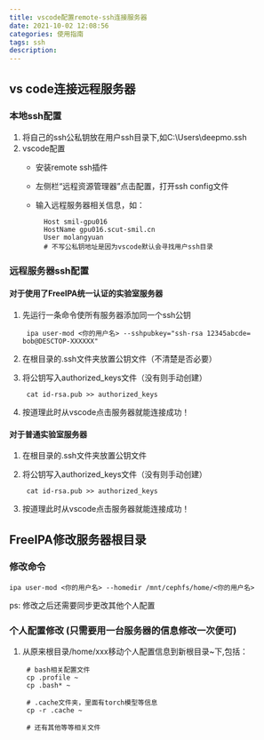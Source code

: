 ```yaml
---
title: vscode配置remote-ssh连接服务器
date: 2021-10-02 12:08:56
categories: 使用指南
tags: ssh
description:
---
```



## vs code连接远程服务器

### 本地ssh配置
1. 将自己的ssh公私钥放在用户ssh目录下,如C:\Users\deepmo\.ssh
2. vscode配置
    * 安装remote ssh插件
    * 左侧栏“远程资源管理器”点击配置，打开ssh config文件
    * 输入远程服务器相关信息，如：

            Host smil-gpu016
            HostName gpu016.scut-smil.cn
            User molangyuan
            # 不写公私钥地址是因为vscode默认会寻找用户ssh目录

<!-- more -->

### 远程服务器ssh配置
#### 对于使用了FreeIPA统一认证的实验室服务器
1. 先运行一条命令使所有服务器添加同一个ssh公钥

        ipa user-mod <你的用户名> --sshpubkey="ssh-rsa 12345abcde= bob@DESCTOP-XXXXXX"
2. 在根目录的.ssh文件夹放置公钥文件（不清楚是否必要）
3. 将公钥写入authorized_keys文件（没有则手动创建）

        cat id-rsa.pub >> authorized_keys

4. 按道理此时从vscode点击服务器就能连接成功！

#### 对于普通实验室服务器
1. 在根目录的.ssh文件夹放置公钥文件
2. 将公钥写入authorized_keys文件（没有则手动创建）

        cat id-rsa.pub >> authorized_keys

3. 按道理此时从vscode点击服务器就能连接成功！


## FreeIPA修改服务器根目录

### 修改命令

    ipa user-mod <你的用户名> --homedir /mnt/cephfs/home/<你的用户名>

ps: 修改之后还需要同步更改其他个人配置

### 个人配置修改 (只需要用一台服务器的信息修改一次便可)
1. 从原来根目录/home/xxx移动个人配置信息到新根目录~下,包括：

        # bash相关配置文件
        cp .profile ~
        cp .bash* ~

        # .cache文件夹，里面有torch模型等信息
        cp -r .cache ~

        # 还有其他等等相关文件